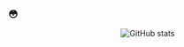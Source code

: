 ### 😳

<div align="center">
  
![GitHub stats](https://github-readme-stats.vercel.app/api?username=paramudya&count_private=true&show_icons=true&title_color=f6bd4b&bg_color=4A154B&icon_color=f6bd4b&border_color=f6bd4b&text_color=fef9ff&hide_title=true)

</div>
